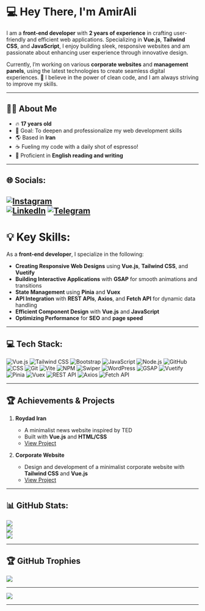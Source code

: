 # 💻 Hey There, I'm AmirAli

I am a **front-end developer** with **2 years of experience** in crafting user-friendly and efficient web applications. Specializing in **Vue.js**, **Tailwind CSS**, and **JavaScript**, I enjoy building sleek, responsive websites and am passionate about enhancing user experience through innovative design.

Currently, I’m working on various **corporate websites** and **management panels**, using the latest technologies to create seamless digital experiences. 🌟 I believe in the power of clean code, and I am always striving to improve my skills.

---

## 👨‍💻 About Me
- 🔥 **17 years old**
- 🎯 Goal: To deepen and professionalize my web development skills
- 🌎 Based in **Iran**  
- ☕ Fueling my code with a daily shot of espresso!  
- 📝 Proficient in **English reading and writing**  

---

## 🌐 Socials:
[![Instagram](https://img.shields.io/badge/Instagram-%23E4405F.svg?logo=Instagram&logoColor=white)](https://instagram.com/amirali_sayadian)  
[![LinkedIn](https://img.shields.io/badge/LinkedIn-%230077B5.svg?logo=linkedin&logoColor=white)](https://linkedin.com/in/amirali_sayadian)
[![Telegram](https://img.shields.io/badge/Telegram-%2300A3E0.svg?logo=telegram&logoColor=white)](https://t.me/AmirAli_Sayadian)
---

# 💡 Key Skills:
As a **front-end developer**, I specialize in the following:

- **Creating Responsive Web Designs** using **Vue.js**, **Tailwind CSS**, and **Vuetify**
- **Building Interactive Applications** with **GSAP** for smooth animations and transitions
- **State Management** using **Pinia** and **Vuex**
- **API Integration** with **REST APIs**, **Axios**, and **Fetch API** for dynamic data handling
- **Efficient Component Design** with **Vue.js** and **JavaScript**  
- **Optimizing Performance** for **SEO** and **page speed**

---

## 💻 Tech Stack:
![Vue.js](https://img.shields.io/badge/vue.js-%234FC08D.svg?style=flat&logo=vue.js&logoColor=white) 
![Tailwind CSS](https://img.shields.io/badge/tailwindcss-%2338B2AC.svg?style=flat&logo=tailwind-css&logoColor=white) 
![Bootstrap](https://img.shields.io/badge/bootstrap-%233E74B1.svg?style=flat&logo=bootstrap&logoColor=white) 
![JavaScript](https://img.shields.io/badge/javascript-%23F7DF1E.svg?style=flat&logo=javascript&logoColor=black) 
![Node.js](https://img.shields.io/badge/node.js-%23339933.svg?style=flat&logo=node.js&logoColor=white) 
![GitHub](https://img.shields.io/badge/github-%23121011.svg?style=flat&logo=github&logoColor=white) 
![CSS](https://img.shields.io/badge/css-%231572B6.svg?style=flat&logo=css3&logoColor=white) 
![Git](https://img.shields.io/badge/git-%23F05033.svg?style=flat&logo=git&logoColor=white)
![Vite](https://img.shields.io/badge/vite-%23191738.svg?style=flat&logo=vite&logoColor=white) 
![NPM](https://img.shields.io/badge/npm-%23CB3837.svg?style=flat&logo=npm&logoColor=white) 
![Swiper](https://img.shields.io/badge/swiper-%23323341.svg?style=flat&logo=swiper&logoColor=white) 
![WordPress](https://img.shields.io/badge/wordpress-%2341B3C2.svg?style=flat&logo=wordpress&logoColor=white) 
![GSAP](https://img.shields.io/badge/gsap-%2388D8B0.svg?style=flat&logo=gsap&logoColor=white) 
![Vuetify](https://img.shields.io/badge/vuetify-%23010045.svg?style=flat&logo=vuetify&logoColor=white) 
![Pinia](https://img.shields.io/badge/pinia-%23000000.svg?style=flat&logo=pinia&logoColor=white) 
![Vuex](https://img.shields.io/badge/vuex-%232B6CC4.svg?style=flat&logo=vuex&logoColor=white) 
![REST API](https://img.shields.io/badge/rest_api-%23276DC3.svg?style=flat&logo=rest-api&logoColor=white) 
![Axios](https://img.shields.io/badge/axios-%231C7BFF.svg?style=flat&logo=axios&logoColor=white) 
![Fetch API](https://img.shields.io/badge/fetch_api-%2316A34A.svg?style=flat&logo=fetch&logoColor=white)


---

## 🏆 Achievements & Projects  
1. **Roydad Iran**  
   - A minimalist news website inspired by TED  
   - Built with **Vue.js** and **HTML/CSS**  
   - [View Project](https://irirooydad.ir)

2. **Corporate Website**  
   - Design and development of a minimalist corporate website with **Tailwind CSS** and **Vue.js**  
   - [View Project](https://sstech.ir)

---

## 📊 GitHub Stats:
![](https://github-readme-stats.vercel.app/api?username=Amir3an&theme=ambient_gradient&hide_border=false&include_all_commits=true&count_private=true)<br/>
![](https://github-readme-streak-stats.herokuapp.com/?user=Amir3an&theme=ambient_gradient&hide_border=false)<br/>
![](https://github-readme-stats.vercel.app/api/top-langs/?username=Amir3an&theme=ambient_gradient&hide_border=false&include_all_commits=true&count_private=true&layout=compact)

---

## 🏆 GitHub Trophies
![](https://github-profile-trophy.vercel.app/?username=Amir3an&theme=cobalt&no-frame=false&no-bg=true&margin-w=4)

---

[![](https://visitcount.itsvg.in/api?id=Amir3an&icon=5&color=10)](https://visitcount.itsvg.in)

---
